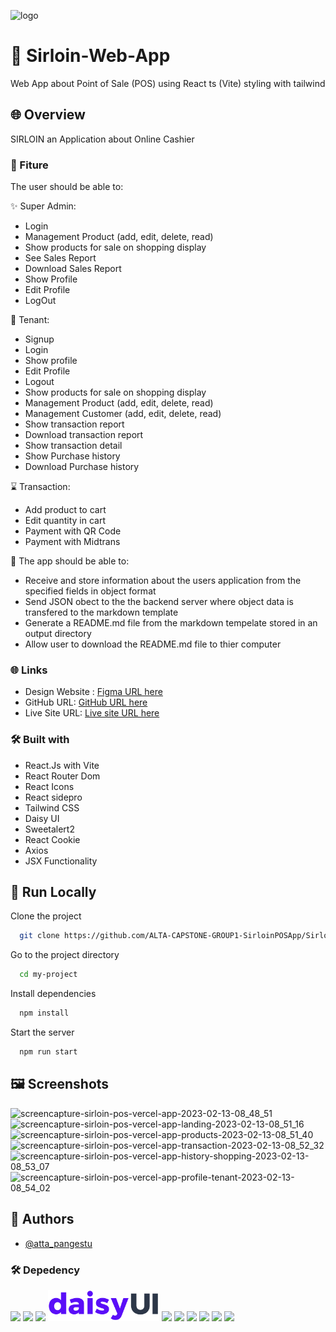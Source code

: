![logo](https://user-images.githubusercontent.com/98010765/218352146-8422c49b-be33-4b31-9354-aeb3d91de7cc.png)

# 📑 Sirloin-Web-App
Web App about Point of Sale (POS) using React ts (Vite) styling with tailwind

## 🌐 Overview

SIRLOIN
an Application about Online Cashier

### 🔮 Fiture

The user should be able to:

✨ Super Admin:
- Login
- Management Product (add, edit, delete, read)
- Show products for sale on shopping display
- See Sales Report
- Download Sales Report
- Show Profile
- Edit Profile
- LogOut

🌟 Tenant:
- Signup
- Login
- Show profile
- Edit Profile
- Logout
- Show products for sale on shopping display
- Management Product (add, edit, delete, read)
- Management Customer (add, edit, delete, read)
- Show transaction report
- Download transaction report
- Show transaction detail
- Show Purchase history
- Download Purchase history

⌛ Transaction:
- Add product to cart
- Edit quantity in cart
- Payment with QR Code
- Payment with Midtrans


🚀 The app should be able to:

- Receive and store information about the users application from the specified fields in object format
- Send JSON obect to the the backend server where object data is transfered to the markdown template
- Generate a README.md file from the markdown tempelate stored in an output directory
- Allow user to download the README.md file to thier computer

### 🌐 Links

- Design Website : [Figma URL here](https://www.figma.com/file/nJZY9px7L8uVPUdIucXygT/Sirloin-POS-Application?t=JER9baweJxhT73bG-6)
- GitHub URL: [GitHub URL here](https://github.com/ALTA-CAPSTONE-GROUP1-SirloinPOSApp/Sirloin-Web-App)
- Live Site URL: [Live site URL here](https://sirloin-pos.vercel.app/)

### 🛠️ Built with

- React.Js with Vite
- React Router Dom
- React Icons
- React sidepro
- Tailwind CSS
- Daisy UI
- Sweetalert2
- React Cookie
- Axios
- JSX Functionality

## 🧰 Run Locally

Clone the project

```bash
  git clone https://github.com/ALTA-CAPSTONE-GROUP1-SirloinPOSApp/Sirloin-Web-App.git
```

Go to the project directory

```bash
  cd my-project
```

Install dependencies

```bash
  npm install
```

Start the server

```bash
  npm run start
```


## 🖼 Screenshots

![screencapture-sirloin-pos-vercel-app-2023-02-13-08_48_51](https://user-images.githubusercontent.com/98010765/218353542-ce274450-2340-47ff-ac39-e6844c8a896a.png)
![screencapture-sirloin-pos-vercel-app-landing-2023-02-13-08_51_16](https://user-images.githubusercontent.com/98010765/218353540-70054855-812a-4b6b-96f0-6a88bc9041f1.png)
![screencapture-sirloin-pos-vercel-app-products-2023-02-13-08_51_40](https://user-images.githubusercontent.com/98010765/218353538-30118a5a-fe68-4a97-ad58-33331dcd1e7a.png)
![screencapture-sirloin-pos-vercel-app-transaction-2023-02-13-08_52_32](https://user-images.githubusercontent.com/98010765/218353536-c4b4c494-0f3b-45e5-b57a-e78df62fa02c.png)
![screencapture-sirloin-pos-vercel-app-history-shopping-2023-02-13-08_53_07](https://user-images.githubusercontent.com/98010765/218353533-344f6a72-2709-40d5-9c10-87b0c341f512.png)
![screencapture-sirloin-pos-vercel-app-profile-tenant-2023-02-13-08_54_02](https://user-images.githubusercontent.com/98010765/218353532-c5373b13-20f1-4b08-b40e-68267bedc37a.png)


## 🤖 Authors

- [@atta_pangestu](https://github.com/Attta-pangestu)


### 🛠️ Depedency
<div style={{ display: "flex", flexWrap: "wrap" }}>
<img src="https://upload.wikimedia.org/wikipedia/commons/a/a7/React-icon.svg" height="50px">
<img src="https://vitejs.dev/logo-with-shadow.png" height="50px">
<img src="https://tailwindcss.com/_next/static/media/tailwindcss-mark.79614a5f61617ba49a0891494521226b.svg" height="50px">
<img src="https://raw.githubusercontent.com/saadeghi/files/main/daisyui/logo-4.svg" height="50px">
<img src="https://raw.githubusercontent.com/sweetalert2/sweetalert2/HEAD/assets/swal2-logo.png" height="50px">
<img src="https://www.drupal.org/files/project-images/moment.png" height="50px">
<img src="https://miro.medium.com/v2/resize:fit:786/format:webp/1*3ZOwBIddHRkF7AkM2DjG1g.png" height="50px">
<img src="https://static.javatpoint.com/tutorial/reactjs/images/react-icons.png" height="50px">
<img src="https://reactrouter.com/twitterimage.jpg" height="50px">
<img src="[https://reactrouter.com/twitterimage.jpg](https://www.gstatic.com/devrel-devsite/prod/vde5e97689c1d94fa683b9e5392f0f6b6562f68c8b527194cc7ca91d97bde649f/firebase/images/lockup.svg)" height="50px">
</div>
